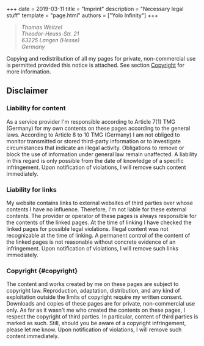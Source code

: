 +++
date = 2019-03-11
title = "Imprint"
description = "Necessary legal stuff"
template = "page.html"
authors = ["Yolo Infinity"]
+++

<!-- Add two spaces after each line to enforce line break -->
> *Thomas Weitzel*  
> *Theodor-Heuss-Str. 21*  
> *63225 Langen (Hesse)*  
> *Germany*  

Copying and redistribution of all my pages for private, non-commercial use is permitted provided this notice is attached.
See section [Copyright](#copyright) for more information.

## Disclaimer

### Liability for content
As a service provider I'm responsible according to Article 7(1) TMG (Germany) for my own contents on these pages according to the general laws.
According to Article 8 to 10 TMG (Germany) I am not obliged to monitor transmitted or stored third-party information or to investigate circumstances that indicate an illegal activity.
Obligations to remove or block the use of information under general law remain unaffected.
A liability in this regard is only possible from the date of knowledge of a specific infringement.
Upon notification of violations, I will remove such content immediately.

### Liability for links
My website contains links to external websites of third parties over whose contents I have no influence.
Therefore, I'm not liable for these external contents.
The provider or operator of these pages is always responsible for the contents of the linked pages.
At the time of linking I have checked the linked pages for possible legal violations.
Illegal content was not recognizable at the time of linking.
A permanent control of the content of the linked pages is not reasonable without concrete evidence of an infringement.
Upon notification of violations, I will remove such links immediately.

### Copyright {#copyright}
The content and works created by me on these pages are subject to copyright law.
Reproduction, adaptation, distribution, and any kind of exploitation outside the limits of copyright require my written consent.
Downloads and copies of these pages are for private, non-commercial use only.
As far as it wasn't me who created the contents on these pages, I respect the copyright of third parties.
In particular, content of third parties is marked as such.
Still, should you be aware of a copyright infringement, please let me know.
Upon notification of violations, I will remove such content immediately.
